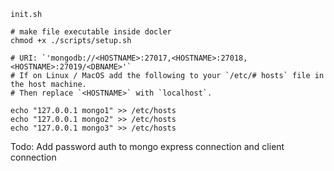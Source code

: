 `init.sh`
```
# make file executable inside docler
chmod +x ./scripts/setup.sh

# URI: `'mongodb://<HOSTNAME>:27017,<HOSTNAME>:27018,<HOSTNAME>:27019/<DBNAME>'`
# If on Linux / MacOS add the following to your `/etc/# hosts` file in the host machine. 
# Then replace `<HOSTNAME>` with `localhost`.

echo "127.0.0.1 mongo1" >> /etc/hosts
echo "127.0.0.1 mongo2" >> /etc/hosts
echo "127.0.0.1 mongo3" >> /etc/hosts
``` 

Todo: Add password auth to mongo express connection and client connection